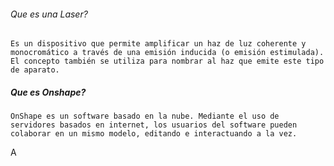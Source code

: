 
###### Que es una Laser?

```Es un dispositivo que permite amplificar un haz de luz coherente y monocromático a través de una emisión inducida (o emisión estimulada). El concepto también se utiliza para nombrar al haz que emite este tipo de aparato.```





##### Que es Onshape?

 ```OnShape es un software basado en la nube. Mediante el uso de servidores basados en internet, los usuarios del software pueden colaborar en un mismo modelo, editando e interactuando a la vez.```
 
 A
